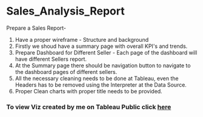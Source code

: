# Sales_Analysis_Report
Prepare a Sales Report-  

1. Have a proper wireframe - Structure and background
2. Firstly we shoud have a summary page with overall KPI's and trends.
3. Prepare Dashboard for Different Seller - Each page
of the dashboard will have different Sellers report.
4. At the Summary page there should be navigation button to 
navigate to the dashboard pages of different sellers.
5. All the necessary cleaning needs to be done at Tableau, even the
Headers has to be removed using the Interpreter at the Data Source.
6. Proper Clean charts with proper title needs to be provided.

### To view Viz created by me on Tableau Public click [here](https://public.tableau.com/app/profile/sneha.sawant/viz/salesanalysis_16830383062930/SUMMARYPG)
